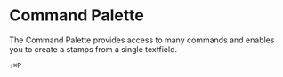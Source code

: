 # Command Palette

The Command Palette provides access to many commands and enables you to create a stamps from a single textfield.

`⇧⌘P` 
